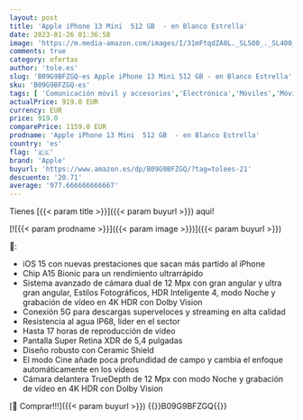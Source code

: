 ```yaml
---
layout: post
title: 'Apple iPhone 13 Mini  512 GB  - en Blanco Estrella'
date: 2023-01-26 01:36:58
image: 'https://m.media-amazon.com/images/I/31mFtqdZA8L._SL500_._SL400_.jpg'
comments: true
category: ofertas
author: 'tole.es'
slug: 'B09G9BFZGQ-es Apple iPhone 13 Mini 512 GB - en Blanco Estrella'
sku: 'B09G9BFZGQ-es'
tags: [ 'Comunicación móvil y accesorios','Electrónica','Móviles','Móviles y smartphones libres','apple','iphone','🇪🇸', ]
actualPrice: 919.0 EUR
currency: EUR
price: 919.0
comparePrice: 1159.0 EUR
prodname: 'Apple iPhone 13 Mini  512 GB  - en Blanco Estrella'
country: 'es'
flag: '🇪🇸'
brand: 'Apple'
buyurl: 'https://www.amazon.es/dp/B09G9BFZGQ/?tag=tolees-21'
descuento: '20.71'
average: '977.666666666667'
---
```


Tienes [{{< param title >}}]({{< param buyurl >}}) aqui!

[![{{< param prodname >}}]({{< param image >}})]({{< param buyurl >}})

🔎:

- iOS 15 con nuevas prestaciones que sacan más partido al iPhone
- Chip A15 Bionic para un rendimiento ultrarrápido
- Sistema avanzado de cámara dual de 12 Mpx con gran angular y ultra gran angular, Estilos Fotográficos, HDR Inteligente 4, modo Noche y grabación de vídeo en 4K HDR con Dolby Vision
- Conexión 5G para descargas superveloces y streaming en alta calidad
- Resistencia al agua IP68, líder en el sector
- Hasta 17 horas de reproducción de vídeo
- Pantalla Super Retina XDR de 5,4 pulgadas
- Diseño robusto con Ceramic Shield
- El modo Cine añade poca profundidad de campo y cambia el enfoque automáticamente en los vídeos
- Cámara delantera TrueDepth de 12 Mpx con modo Noche y grabación de vídeo en 4K HDR con Dolby Vision

[🛒 Comprar!!!]({{< param buyurl >}})
{{<world>}}B09G9BFZGQ{{</world>}}
